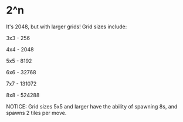 # 2^n
It's 2048, but with larger grids!
Grid sizes include:

3x3 - 256

4x4 - 2048

5x5 - 8192

6x6 - 32768

7x7 - 131072

8x8 - 524288

NOTICE: Grid sizes 5x5 and larger have the ability of spawning 8s, and spawns 2 tiles per move.
